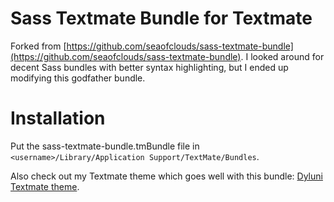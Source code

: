 # Sass Textmate Bundle for Textmate

Forked from [https://github.com/seaofclouds/sass-textmate-bundle](https://github.com/seaofclouds/sass-textmate-bundle). I looked around for decent Sass bundles with better syntax highlighting, but I ended up modifying this godfather bundle.

# Installation

Put the sass-textmate-bundle.tmBundle file in `<username>/Library/Application Support/TextMate/Bundles`.

Also check out my Textmate theme which goes well with this bundle: [Dyluni Textmate theme](https://github.com/johanbrook/dyluni-textmate-theme).